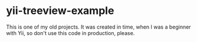 yii-treeview-example
====================

This is one of my old projects. It was created in time, when I was a beginner with Yii, so don't use this code in production, please.
